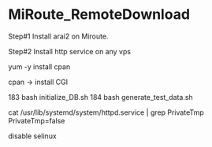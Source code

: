 # MiRoute_RemoteDownload

Step#1 Install arai2 on Miroute.

Step#2 Install http service on any vps

yum -y install cpan

cpan -> install CGI

  183  bash initialize_DB.sh
  184  bash generate_test_data.sh

 cat /usr/lib/systemd/system/httpd.service | grep PrivateTmp
PrivateTmp=false

disable selinux
